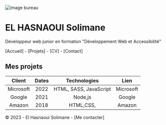 ![image bureau](https://c.pxhere.com/photos/32/23/computer_computers_computer_technology_room_technology_internet_keyboard_work-563656.jpg!d)

# EL HASNAOUI Solimane #

Développeur web junior en formation "Développement Web et Accessibilité"

[Accueil] - [Projets] - [CV] - [Contact]

## Mes projets ##

| Client | Dates | Technologies | Lien |
|:-:|:-:|:-:|:-:|
| Microsoft | 2022 | HTML, SASS, JavaScript | Microsoft |
| Google | 2021 | Node,js | Google |
| Amazon | 2018 |    HTML,CSS, | Amazon |

© 2023 - El Hasnaoui Solimane - [Me contacter]